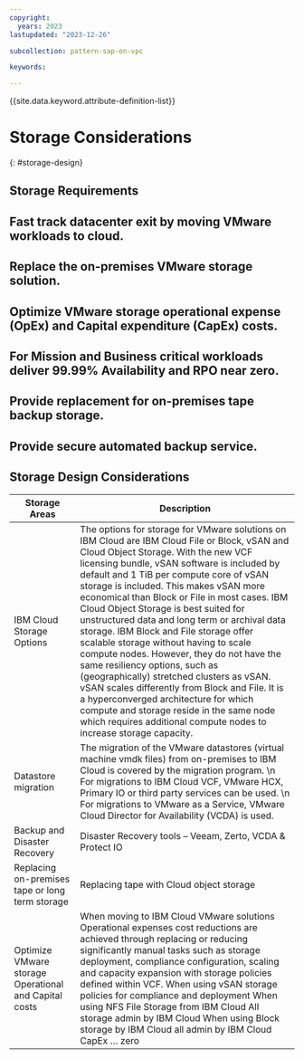 ```yaml
---
copyright:
  years: 2023
lastupdated: "2023-12-26"

subcollection: pattern-sap-on-vpc

keywords:

---
```


{{site.data.keyword.attribute-definition-list}}

# Storage Considerations

{: \#storage-design}

## Storage Requirements

## Fast track datacenter exit by moving VMware workloads to cloud.

## Replace the on-premises VMware storage solution.

## Optimize VMware storage operational expense (OpEx) and Capital expenditure (CapEx) costs.

## For Mission and Business critical workloads deliver 99.99% Availability and RPO near zero.

## Provide replacement for on-premises tape backup storage.

## Provide secure automated backup service.

## Storage Design Considerations

| Storage Areas                                         | Description                                                                                                                                                                                                                                                                                                                                                                                                                                                                                                                                                                                                                                                                                                                                                                                                                                     |
|-------------------------------------------------------|-------------------------------------------------------------------------------------------------------------------------------------------------------------------------------------------------------------------------------------------------------------------------------------------------------------------------------------------------------------------------------------------------------------------------------------------------------------------------------------------------------------------------------------------------------------------------------------------------------------------------------------------------------------------------------------------------------------------------------------------------------------------------------------------------------------------------------------------------|
| IBM Cloud Storage Options                             | The options for storage for VMware solutions on IBM Cloud are IBM Cloud File or Block, vSAN and Cloud Object Storage. With the new VCF licensing bundle, vSAN software is included by default and 1 TiB per compute core of vSAN storage is included. This makes vSAN more economical than Block or File in most cases. IBM Cloud Object Storage is best suited for unstructured data and long term or archival data storage. IBM Block and File storage offer scalable storage without having to scale compute nodes. However, they do not have the same resiliency options, such as (geographically) stretched clusters as vSAN. vSAN scales differently from Block and File. It is a hyperconverged architecture for which compute and storage reside in the same node which requires additional compute nodes to increase storage capacity. |
| Datastore migration                                   | The migration of the VMware datastores (virtual machine vmdk files) from on-premises to IBM Cloud is covered by the migration program. \\n For migrations to IBM Cloud VCF, VMware HCX, Primary IO or third party services can be used. \\n For migrations to VMware as a Service, VMware Cloud Director for Availability (VCDA) is used.                                                                                                                                                                                                                                                                                                                                                                                                                                                                                                       |
| Backup and Disaster Recovery                          | Disaster Recovery tools – Veeam, Zerto, VCDA & Protect IO                                                                                                                                                                                                                                                                                                                                                                                                                                                                                                                                                                                                                                                                                                                                                                                       |
| Replacing on-premises tape or long term storage       | Replacing tape with Cloud object storage                                                                                                                                                                                                                                                                                                                                                                                                                                                                                                                                                                                                                                                                                                                                                                                                        |
| Optimize VMware storage Operational and Capital costs | When moving to IBM Cloud VMware solutions Operational expenses cost reductions are achieved through replacing or reducing significantly manual tasks such as storage deployment, compliance configuration, scaling and capacity expansion with storage policies defined within VCF. When using vSAN storage policies for compliance and deployment When using NFS File Storage from IBM Cloud All storage admin by IBM Cloud When using Block storage by IBM Cloud all admin by IBM Cloud CapEx … zero                                                                                                                                                                                                                                                                                                                                          |
